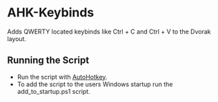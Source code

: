 # AHK-Keybinds
Adds QWERTY located keybinds like Ctrl + C and Ctrl + V to the Dvorak layout.

## Running the Script
- Run the script with [AutoHotkey](https://www.autohotkey.com/).
- To add the script to the users Windows startup run the add_to_startup.ps1 script.
